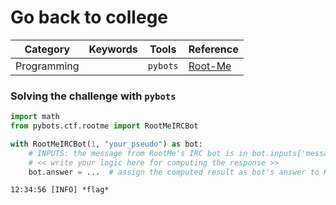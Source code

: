# Go back to college

<div class="metadata-table"></div>

**Category** | **Keywords** | **Tools** | **Reference**
--- | --- | --- | ---
Programming |  | `pybots` | [Root-Me](https://www.root-me.org/en/Challenges/Programming/Go-back-to-college-147)

### Solving the challenge with `pybots`

```python
import math
from pybots.ctf.rootme import RootMeIRCBot

with RootMeIRCBot(1, "your_pseudo") as bot:
    # INPUTS: the message from RootMe's IRC bot is in bot.inputs['message']
    # << write your logic here for computing the response >>
    bot.answer = ...  # assign the computed result as bot's answer to RootMe's IRC bot
```

    12:34:56 [INFO] *flag*
